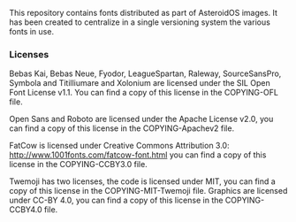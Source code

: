 This repository contains fonts distributed as part of AsteroidOS images. It has
been created to centralize in a single versioning system the various fonts in
use.

### Licenses ###
Bebas Kai, Bebas Neue, Fyodor, LeagueSpartan, Raleway, SourceSansPro, Symbola
and Titilliumare and Xolonium are licensed under the SIL Open Font License v1.1.
You can find a copy of this license in the COPYING-OFL file.

Open Sans and Roboto are licensed under the Apache License v2.0, you can find a
copy of this license in the COPYING-Apachev2 file.

FatCow is licensed under Creative Commons Attribution 3.0:
http://www.1001fonts.com/fatcow-font.html you can find a copy of this license
in the COPYING-CCBY3.0 file.

Twemoji has two licenses, the code is licensed under MIT, you can find a copy of this license in the COPYING-MIT-Twemoji file. Graphics are licensed under CC-BY 4.0, you can find a copy of this license in the COPYING-CCBY4.0 file.

